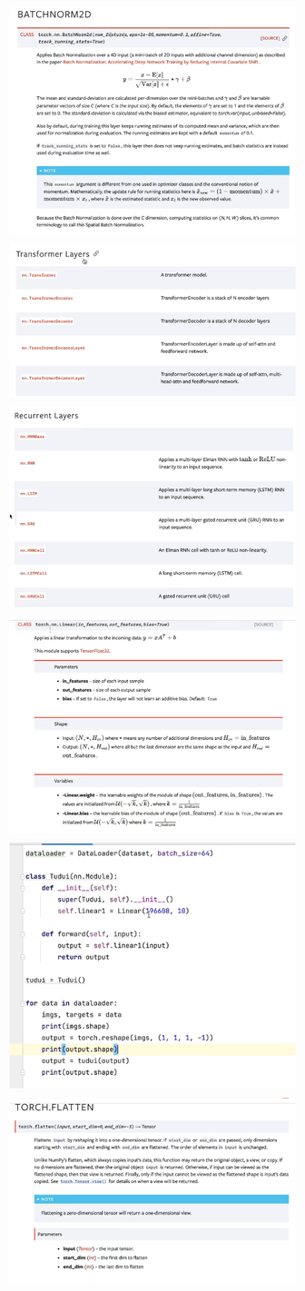 ![](assets/2022-04-06-16-25-08-image.png)

![](assets/2022-04-06-16-26-07-image.png)

![](assets/2022-04-06-16-26-19-image.png)

![](assets/2022-04-06-16-26-44-image.png)

![](assets/2022-04-06-16-30-46-image.png)

![](assets/2022-04-06-16-31-09-image.png)
